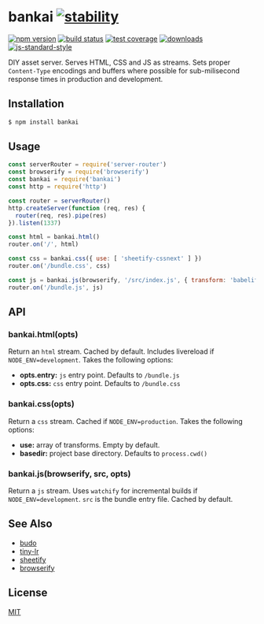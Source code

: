 # bankai [![stability][0]][1]
[![npm version][2]][3] [![build status][4]][5] [![test coverage][6]][7]
[![downloads][8]][9] [![js-standard-style][10]][11]

DIY asset server. Serves HTML, CSS and JS as streams. Sets proper
`Content-Type` encodings and buffers where possible for sub-milisecond response
times in production and development.

## Installation
```sh
$ npm install bankai
```

## Usage
```js
const serverRouter = require('server-router')
const browserify = require('browserify')
const bankai = require('bankai')
const http = require('http')

const router = serverRouter()
http.createServer(function (req, res) {
  router(req, res).pipe(res)
}).listen(1337)

const html = bankai.html()
router.on('/', html)

const css = bankai.css({ use: [ 'sheetify-cssnext' ] })
router.on('/bundle.css', css)

const js = bankai.js(browserify, '/src/index.js', { transform: 'babelify' })
router.on('/bundle.js', js)
```

## API
### bankai.html(opts)
Return an `html` stream. Cached by default. Includes livereload if
`NODE_ENV=development`. Takes the following options:
- __opts.entry:__ `js` entry point. Defaults to `/bundle.js`
- __opts.css:__ `css` entry point. Defaults to `/bundle.css`

### bankai.css(opts)
Return a `css` stream.
Cached if `NODE_ENV=production`. Takes the following options:
- __use:__ array of transforms. Empty by default.
- __basedir:__ project base directory. Defaults to `process.cwd()`

### bankai.js(browserify, src, opts)
Return a `js` stream. Uses `watchify` for incremental builds if
`NODE_ENV=development`. `src` is the bundle entry file. Cached by default.

## See Also
- [budo](https://www.npmjs.com/package/budo)
- [tiny-lr](https://github.com/mklabs/tiny-lr)
- [sheetify](https://github.com/sheetify/sheetify)
- [browserify](https://github.com/substack/node-browserify)

## License
[MIT](https://tldrlegal.com/license/mit-license)

[0]: https://img.shields.io/badge/stability-experimental-orange.svg?style=flat-square
[1]: https://nodejs.org/api/documentation.html#documentation_stability_index
[2]: https://img.shields.io/npm/v/bankai.svg?style=flat-square
[3]: https://npmjs.org/package/bankai
[4]: https://img.shields.io/travis/yoshuawuyts/bankai/master.svg?style=flat-square
[5]: https://travis-ci.org/yoshuawuyts/bankai
[6]: https://img.shields.io/codecov/c/github/yoshuawuyts/bankai/master.svg?style=flat-square
[7]: https://codecov.io/github/yoshuawuyts/bankai
[8]: http://img.shields.io/npm/dm/bankai.svg?style=flat-square
[9]: https://npmjs.org/package/bankai
[10]: https://img.shields.io/badge/code%20style-standard-brightgreen.svg?style=flat-square
[11]: https://github.com/feross/standard
